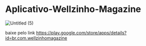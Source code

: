 # Aplicativo-Wellzinho-Magazine

![Untitled (5)](https://user-images.githubusercontent.com/57531903/80997405-a44b1f00-8e17-11ea-9877-188adc500f91.jpg)

baixe pelo link  https://play.google.com/store/apps/details?id=br.com.wellzinhomagazine
